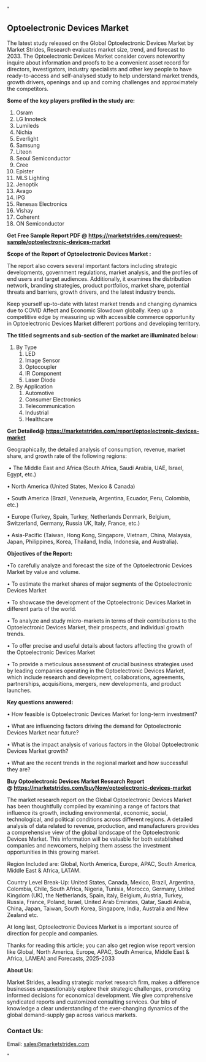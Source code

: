 <p>"</p>
<h2><strong>Optoelectronic Devices Market</strong></h2>
<p>The latest study released on the Global Optoelectronic Devices Market by Market Strides, Research evaluates market size, trend, and forecast to 2033. The Optoelectronic Devices Market consider covers noteworthy inquire about information and proofs to be a convenient asset record for directors, investigators, industry specialists and other key people to have ready-to-access and self-analysed study to help understand market trends, growth drivers, openings and up and coming challenges and approximately the competitors.</p>
<p><strong> Some of the key players profiled in the study are: </strong></p>
<ol>
<li>Osram</li>
<li>LG Innoteck</li>
<li>Lumileds</li>
<li>Nichia</li>
<li>Everlight</li>
<li>Samsung</li>
<li>Liteon</li>
<li>Seoul Semiconductor</li>
<li>Cree</li>
<li>Epister</li>
<li>MLS Lighting</li>
<li>Jenoptik</li>
<li>Avago</li>
<li>IPG</li>
<li>Renesas Electronics</li>
<li>Vishay</li>
<li>Coherent</li>
<li>ON Semiconductor</li>
</ol>
<p><strong>Get Free Sample Report PDF @ <a href="https://marketstrides.com/request-sample/optoelectronic-devices-market">https://marketstrides.com/request-sample/optoelectronic-devices-market</a></strong></p>
<p><strong> Scope of the Report of Optoelectronic Devices Market : </strong></p>
<p>The report also covers several important factors including strategic developments, government regulations, market analysis, and the profiles of end users and target audiences. Additionally, it examines the distribution network, branding strategies, product portfolios, market share, potential threats and barriers, growth drivers, and the latest industry trends.</p>
<p>Keep yourself up-to-date with latest market trends and changing dynamics due to COVID Affect and Economic Slowdown globally. Keep up a competitive edge by measuring up with accessible commerce opportunity in Optoelectronic Devices Market different portions and developing territory.</p>
<p><strong> The titled segments and sub-section of the market are illuminated below: </strong></p>
<ol>
<li>By Type
<ol>
<li>LED</li>
<li>Image Sensor</li>
<li>Optocoupler</li>
<li>IR Component</li>
<li>Laser Diode</li>
</ol>
</li>
<li>By Application
<ol>
<li>Automotive</li>
<li>Consumer Electronics</li>
<li>Telecommunication</li>
<li>Industrial</li>
<li>Healthcare</li>
</ol>
</li>
</ol>
<p><strong>Get Detailed@ <a href="https://marketstrides.com/report/optoelectronic-devices-market">https://marketstrides.com/report/optoelectronic-devices-market</a></strong></p>
<p>Geographically, the detailed analysis of consumption, revenue, market share, and growth rate of the following regions:</p>
<p>&nbsp;&bull; The Middle East and Africa (South Africa, Saudi Arabia, UAE, Israel, Egypt, etc.)</p>
<p>&bull; North America (United States, Mexico &amp; Canada)</p>
<p>&bull; South America (Brazil, Venezuela, Argentina, Ecuador, Peru, Colombia, etc.)</p>
<p>&bull; Europe (Turkey, Spain, Turkey, Netherlands Denmark, Belgium, Switzerland, Germany, Russia UK, Italy, France, etc.)</p>
<p>&bull; Asia-Pacific (Taiwan, Hong Kong, Singapore, Vietnam, China, Malaysia, Japan, Philippines, Korea, Thailand, India, Indonesia, and Australia).</p>
<p><strong>Objectives of the Report: </strong></p>
<p>&bull;To carefully analyze and forecast the size of the Optoelectronic Devices Market by value and volume.</p>
<p>&bull; To estimate the market shares of major segments of the Optoelectronic Devices Market</p>
<p>&bull; To showcase the development of the Optoelectronic Devices Market in different parts of the world.</p>
<p>&bull; To analyze and study micro-markets in terms of their contributions to the Optoelectronic Devices Market, their prospects, and individual growth trends.</p>
<p>&bull; To offer precise and useful details about factors affecting the growth of the Optoelectronic Devices Market</p>
<p>&bull; To provide a meticulous assessment of crucial business strategies used by leading companies operating in the Optoelectronic Devices Market, which include research and development, collaborations, agreements, partnerships, acquisitions, mergers, new developments, and product launches.</p>
<p><strong>Key questions answered: </strong></p>
<p>&bull; How feasible is Optoelectronic Devices Market for long-term investment?</p>
<p>&bull; What are influencing factors driving the demand for Optoelectronic Devices Market near future?</p>
<p>&bull; What is the impact analysis of various factors in the Global Optoelectronic Devices Market growth?</p>
<p>&bull; What are the recent trends in the regional market and how successful they are?</p>
<p><strong>Buy Optoelectronic Devices Market Research Report @&nbsp;<a href="https://marketstrides.com/buyNow/optoelectronic-devices-market">https://marketstrides.com/buyNow/optoelectronic-devices-market</a></strong></p>
<p>The market research report on the Global Optoelectronic Devices Market has been thoughtfully compiled by examining a range of factors that influence its growth, including environmental, economic, social, technological, and political conditions across different regions. A detailed analysis of data related to revenue, production, and manufacturers provides a comprehensive view of the global landscape of the Optoelectronic Devices Market. This information will be valuable for both established companies and newcomers, helping them assess the investment opportunities in this growing market.</p>
<p>Region Included are: Global, North America, Europe, APAC, South America, Middle East &amp; Africa, LATAM.</p>
<p>Country Level Break-Up: United States, Canada, Mexico, Brazil, Argentina, Colombia, Chile, South Africa, Nigeria, Tunisia, Morocco, Germany, United Kingdom (UK), the Netherlands, Spain, Italy, Belgium, Austria, Turkey, Russia, France, Poland, Israel, United Arab Emirates, Qatar, Saudi Arabia, China, Japan, Taiwan, South Korea, Singapore, India, Australia and New Zealand etc.</p>
<p>At long last, Optoelectronic Devices Market is a important source of direction for people and companies.</p>
<p>Thanks for reading this article; you can also get region wise report version like Global, North America, Europe, APAC, South America, Middle East &amp; Africa, LAMEA) and Forecasts, 2025-2033</p>
<p><strong>About Us: </strong></p>
<p>Market Strides, a leading strategic market research firm, makes a difference businesses unquestionably explore their strategic challenges, promoting informed decisions for economical development. We give comprehensive syndicated reports and customized consulting services. Our bits of knowledge a clear understanding of the ever-changing dynamics of the global demand-supply gap across various markets.</p>
<h3>Contact Us:</h3>
<p>Email: <a href="mailto:sales@marketstrides.com">sales@marketstrides.com</a></p>
<p>"</p>
